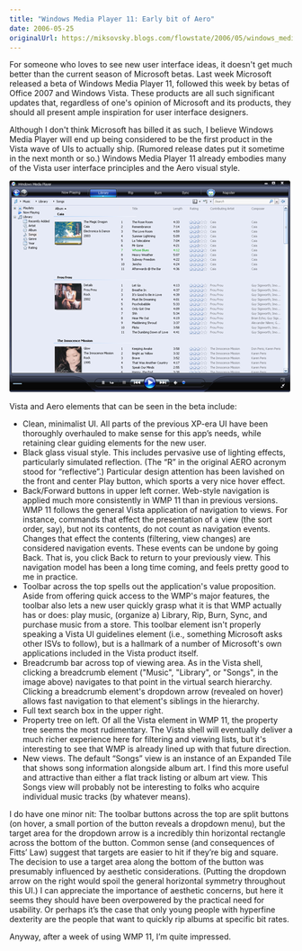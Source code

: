 ```yaml
---
title: "Windows Media Player 11: Early bit of Aero"
date: 2006-05-25
originalUrl: https://miksovsky.blogs.com/flowstate/2006/05/windows_media_p.html
---
```


<p>
  For someone who loves to see new user interface ideas, it doesn't get much
  better than the current season of Microsoft betas. Last week Microsoft
  released a beta of Windows Media Player 11, followed this week by betas of
  Office 2007 and Windows Vista. These products are all such significant updates
  that, regardless of one's opinion of Microsoft and its products, they should
  all present ample inspiration for user interface designers.
</p>
<p>
  Although I don't think Microsoft has billed it as such, I believe Windows
  Media Player will end up being considered to be the first product in the Vista
  wave of UIs to actually ship. (Rumored release dates put it sometime in the
  next month or so.) Windows Media Player 11 already embodies many of the Vista
  user interface principles and the Aero visual style.
</p>
<p>
  <img
    alt="Windows_media_player_11"
    src="/images/flowstate/windows_media_player_11_scaled.png"
  />
</p>
<p>Vista and Aero elements that can be seen in the beta include:</p>

<ul>
  <li>
    Clean, minimalist UI. All parts of the previous XP-era UI have been
    thoroughly overhauled to make sense for this app’s needs, while retaining
    clear guiding elements for the new user.
  </li>

  <li>
    Black glass visual style. This includes pervasive use of lighting effects,
    particularly simulated reflection. (The “R” in the original AERO acronym
    stood for “reflective”.) Particular design attention has been lavished on
    the front and center Play button, which sports a very nice hover effect.
  </li>

  <li>
    Back/Forward buttons in upper left corner. Web-style navigation is applied
    much more consistently in WMP 11 than in previous versions. WMP 11 follows
    the general Vista application of navigation to views. For instance, commands
    that effect the presentation of a view (the sort order, say), but not its
    contents, do not count as navigation events. Changes that effect the
    contents (filtering, view changes) are considered navigation events. These
    events can be undone by going Back. That is, you click Back to return to
    your previously view. This navigation model has been a long time coming, and
    feels pretty good to me in practice.
  </li>

  <li>
    Toolbar across the top spells out the application's value proposition. Aside
    from offering quick access to the WMP's major features, the toolbar also
    lets a new user quickly grasp what it is that WMP actually has or does: play
    music, (organize a) Library, Rip, Burn, Sync, and purchase music from a
    store. This toolbar element isn't properly speaking a Vista UI guidelines
    element (i.e., something Microsoft asks other ISVs to follow), but is a
    hallmark of a number of Microsoft's own applications included in the Vista
    product itself.
  </li>

  <li>
    Breadcrumb bar across top of viewing area. As in the Vista shell, clicking a
    breadcrumb element (&quot;Music&quot;, &quot;Library&quot;, or
    &quot;Songs&quot;, in the image above) navigates to that point in the
    virtual search hierarchy. Clicking a breadcrumb element's dropdown arrow
    (revealed on hover) allows fast navigation to that element's siblings in the
    hierarchy.
  </li>

  <li>Full text search box in the upper right.</li>

  <li>
    Property tree on left. Of all the Vista element in WMP 11, the property tree
    seems the most rudimentary. The Vista shell will eventually deliver a much
    richer experience here for filtering and viewing lists, but it's interesting
    to see that WMP is already lined up with that future direction.
  </li>

  <li>
    New views. The default “Songs” view is an instance of an Expanded Tile that
    shows song information alongside album art. I find this more useful and
    attractive than either a flat track listing or album art view. This Songs
    view will probably not be interesting to folks who acquire individual music
    tracks (by whatever means).<br />
  </li>
</ul>

<p>
  I do have one minor nit: The toolbar buttons across the top are split buttons
  (on hover, a small portion of the button reveals a dropdown menu), but the
  target area for the dropdown arrow is a incredibly thin horizontal rectangle
  across the bottom of the button. Common sense (and consequences of Fitts’ Law)
  suggest that targets are easier to hit if they’re big and square. The decision
  to use a target area along the bottom of the button was presumably influenced
  by aesthetic considerations. (Putting the dropdown arrow on the right would
  spoil the general horizontal symmetry throughout this UI.) I can appreciate
  the importance of aesthetic concerns, but here it seems they should have been
  overpowered by the practical need for usability. Or perhaps it’s the case that
  only young people with hyperfine dexterity are the people that want to quickly
  rip albums at specific bit rates.
</p>
<p>Anyway, after a week of using WMP 11, I’m quite impressed.</p>
